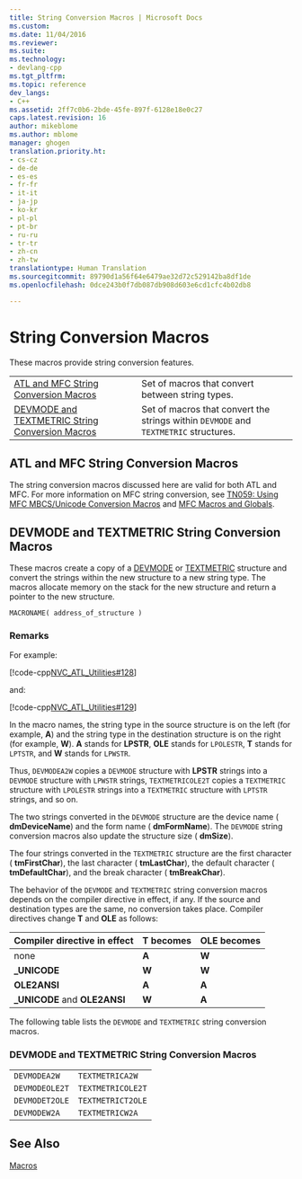 ```yaml
---
title: String Conversion Macros | Microsoft Docs
ms.custom: 
ms.date: 11/04/2016
ms.reviewer: 
ms.suite: 
ms.technology:
- devlang-cpp
ms.tgt_pltfrm: 
ms.topic: reference
dev_langs:
- C++
ms.assetid: 2ff7c0b6-2bde-45fe-897f-6128e18e0c27
caps.latest.revision: 16
author: mikeblome
ms.author: mblome
manager: ghogen
translation.priority.ht:
- cs-cz
- de-de
- es-es
- fr-fr
- it-it
- ja-jp
- ko-kr
- pl-pl
- pt-br
- ru-ru
- tr-tr
- zh-cn
- zh-tw
translationtype: Human Translation
ms.sourcegitcommit: 89790d1a56f64e6479ae32d72c529142ba8df1de
ms.openlocfilehash: 0dce243b0f7db087db908d603e6cd1cfc4b02db8

---
```

# String Conversion Macros
These macros provide string conversion features.  
  
|||  
|-|-|  
|[ATL and MFC String Conversion Macros](http://msdn.microsoft.com/library/8f53659e-0464-4424-97db-6b8453c49863)|Set of macros that convert between string types.|  
|[DEVMODE and TEXTMETRIC String Conversion Macros](http://msdn.microsoft.com/library/85cebec0-2a18-48e5-9c1c-99d5b7f15425)|Set of macros that convert the strings within `DEVMODE` and `TEXTMETRIC` structures.|  
  
##  <a name="atl_and_mfc_string_conversion_macros"></a>  ATL and MFC String Conversion Macros  
 The string conversion macros discussed here are valid for both ATL and MFC. For more information on MFC string conversion, see [TN059: Using MFC MBCS/Unicode Conversion Macros](../../mfc/tn059-using-mfc-mbcs-unicode-conversion-macros.md) and [MFC Macros and Globals](../../mfc/reference/mfc-macros-and-globals.md).  
  
##  <a name="devmode_and_textmetric_string_conversion_macros"></a>  DEVMODE and TEXTMETRIC String Conversion Macros  
 These macros create a copy of a [DEVMODE](http://msdn.microsoft.com/library/windows/desktop/dd183565) or [TEXTMETRIC](http://msdn.microsoft.com/library/windows/desktop/dd145132) structure and convert the strings within the new structure to a new string type. The macros allocate memory on the stack for the new structure and return a pointer to the new structure.  
  
```
MACRONAME( address_of_structure )
```  
  
### Remarks  
 For example:  
  
 [!code-cpp[NVC_ATL_Utilities#128](../../atl/codesnippet/cpp/string-conversion-macros_1.cpp)]  
  
 and:  
  
 [!code-cpp[NVC_ATL_Utilities#129](../../atl/codesnippet/cpp/string-conversion-macros_2.cpp)]  
  
 In the macro names, the string type in the source structure is on the left (for example, **A**) and the string type in the destination structure is on the right (for example, **W**). **A** stands for **LPSTR**, **OLE** stands for `LPOLESTR`, **T** stands for `LPTSTR`, and **W** stands for `LPWSTR`.  
  
 Thus, `DEVMODEA2W` copies a `DEVMODE` structure with **LPSTR** strings into a `DEVMODE` structure with `LPWSTR` strings, `TEXTMETRICOLE2T` copies a `TEXTMETRIC` structure with `LPOLESTR` strings into a `TEXTMETRIC` structure with `LPTSTR` strings, and so on.  
  
 The two strings converted in the `DEVMODE` structure are the device name ( **dmDeviceName**) and the form name ( **dmFormName**). The `DEVMODE` string conversion macros also update the structure size ( **dmSize**).  
  
 The four strings converted in the `TEXTMETRIC` structure are the first character ( **tmFirstChar**), the last character ( **tmLastChar**), the default character ( **tmDefaultChar**), and the break character ( **tmBreakChar**).  
  
 The behavior of the `DEVMODE` and `TEXTMETRIC` string conversion macros depends on the compiler directive in effect, if any. If the source and destination types are the same, no conversion takes place. Compiler directives change **T** and **OLE** as follows:  
  
|Compiler directive in effect|T becomes|OLE becomes|  
|----------------------------------|---------------|-----------------|  
|none|**A**|**W**|  
|**_UNICODE**|**W**|**W**|  
|**OLE2ANSI**|**A**|**A**|  
|**_UNICODE** and **OLE2ANSI**|**W**|**A**|  
  
 The following table lists the `DEVMODE` and `TEXTMETRIC` string conversion macros.  
  
### DEVMODE and TEXTMETRIC String Conversion Macros  
  
|||  
|-|-|  
|`DEVMODEA2W`|`TEXTMETRICA2W`|  
|`DEVMODEOLE2T`|`TEXTMETRICOLE2T`|  
|`DEVMODET2OLE`|`TEXTMETRICT2OLE`|  
|`DEVMODEW2A`|`TEXTMETRICW2A`|  
  
## See Also  
 [Macros](../../atl/reference/atl-macros.md)




<!--HONumber=Jan17_HO1-->


